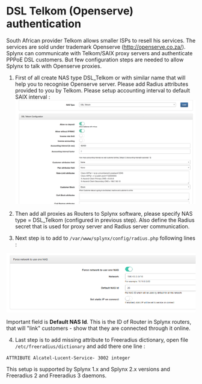 DSL Telkom (Openserve) authentication
==========

South African provider Telkom allows smaller ISPs to resell his services. The services are sold under trademark Openserve (http://openserve.co.za/). Splynx can communicate with Telkom/SAIX proxy servers and authenticate PPPoE DSL customers. But few configuration steps are needed to allow Splynx to talk with Openserve proxies.


1. First of all create NAS type DSL_Telkom or with similar name that will help you to recognise Openserve server. Please add Radius attributes provided to you by Telkom. Please setup accounting interval to default SAIX interval :
![NAS type](nas_type.png)


2. Then add all proxies as Routers to Splynx software, please specify NAS type = DSL_Telkom (configured in previous step). Also define the Radius secret that is used for proxy server and Radius server communication.


3. Next step is to add to `/var/www/splynx/config/radius.php` following lines :

![(picture)](pic1.png)

Important field is **Default NAS Id**. This is the ID of Router in Splynx routers, that will "link" customers - show that they are connected through it online.


4. Last step is to add missing attribute to Freeradius dictionary, open file `/etc/freeradius/dictionary` and add there one line :
```
ATTRIBUTE Alcatel-Lucent-Service- 3002 integer
```

This setup is supported by Splynx 1.x and Splynx 2.x versions and Freeradius 2 and Freeradius 3 daemons.
